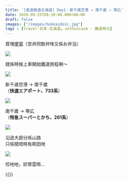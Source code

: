 ```yaml
---
title: '[食道鉄道北海道] Day1：新千歳空港 → 南千歲 → 帯広'
date: 2020-09-25T08:30:00.000+08:00
draft: false
images: ["/images/hokkaido1c.jpg"]
tags : [travel-日本-北海道, enthusiasm - 鐵道時光]
---
```


買埋[便當](https://hidie.net/hokkaido1d/)（空弁同駅弁咪又係お弁当）  

![](/images/kokurikozaka037.jpg)

就係時候上車開始鐵道旅程喇～  

![](/images/hokkaido1c0.jpg)

新千歳空港 → 南千歲  
（**快速エアポート、733系**）

![](/images/hokkaido1c.jpg)

南千歲 → 帯広  
（**特急スーパーとかち、261系**）  

![](/images/hokkaido1c1.jpg)

沿途大部分係山路  
只係間唔時有啲田咁

![](/images/hokkaido1c2.jpg)

哎吔吔，好厚雲㖭...  

{{<hokkaido>}}
